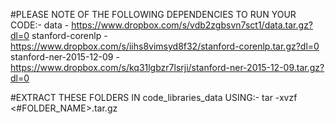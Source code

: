 #PLEASE NOTE OF THE FOLLOWING DEPENDENCIES TO RUN YOUR CODE:-
 data - https://www.dropbox.com/s/vdb2zgbsvn7sct1/data.tar.gz?dl=0
 stanford-corenlp - https://www.dropbox.com/s/iihs8vimsyd8f32/stanford-corenlp.tar.gz?dl=0
 stanford-ner-2015-12-09 - https://www.dropbox.com/s/kq31lgbzr7lsrji/stanford-ner-2015-12-09.tar.gz?dl=0
 
 #EXTRACT THESE FOLDERS IN code_libraries_data USING:-
 tar -xvzf <#FOLDER_NAME>.tar.gz
